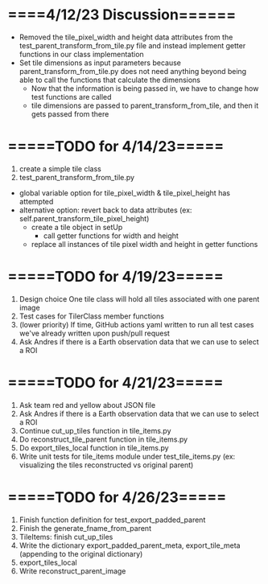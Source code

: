   # ====4/12/23 Discussion======
  - Removed the tile_pixel_width and height data attributes from the 
	test_parent_transform_from_tile.py file and instead implement getter functions
	in our class implementation
  - Set tile dimensions as input parameters because parent_transform_from_tile.py
    does not need anything beyond being able to call the functions that calculate the dimensions
    - Now that the information is being passed in, we have to change how test functions are called
    - tile dimensions are passed to parent_transform_from_tile, and then it gets passed from there

# =====TODO for 4/14/23=====
1. create a simple tile class
2. test_parent_transform_from_tile.py
- global variable option for tile_pixel_width & tile_pixel_height has attempted
- alternative option: revert back to data attributes (ex: self.parent_transform_tile_pixel_height)
    - create a tile object in setUp
        - call getter functions for width and height
    - replace all instances of tile pixel width and height in getter functions

# =====TODO for 4/19/23=====
1. Design choice One tile class will hold all tiles associated with one parent image
2. Test cases for TilerClass member functions
3. (lower priority) If time, GitHub actions yaml written to run all test     cases we've already written upon push/pull request
4. Ask Andres if there is a Earth observation data that we can use to select a ROI

# =====TODO for 4/21/23=====
1. Ask team red and yellow about JSON file
2. Ask Andres if there is a Earth observation data that we can use to select a ROI
3. Continue cut_up_tiles function in tile_items.py
4. Do reconstruct_tile_parent function in tile_items.py
5. Do export_tiles_local function in tile_items.py
6. Write unit tests for tile_items module under test_tile_items.py (ex: visualizing the tiles reconstructed vs original parent)

# =====TODO for 4/26/23=====
1. Finish function definition for test_export_padded_parent
2. Finish the generate_fname_from_parent
3. TileItems: finish cut_up_tiles
4. Write the dictionary export_padded_parent_meta, export_tile_meta (appending to the original dictionary)
5. export_tiles_local
6. Write reconstruct_parent_image

